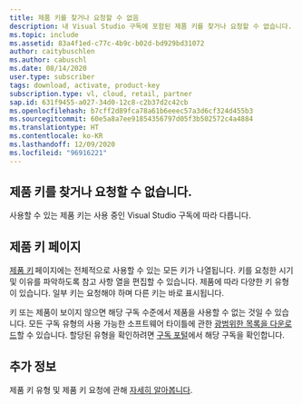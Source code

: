 ```yaml
---
title: 제품 키를 찾거나 요청할 수 없음
description: 내 Visual Studio 구독에 포함된 제품 키를 찾거나 요청할 수 없습니다.
ms.topic: include
ms.assetid: 83a4f1ed-c77c-4b9c-b02d-bd929bd31072
author: caitybuschlen
ms.author: cabuschl
ms.date: 08/14/2020
user.type: subscriber
tags: download, activate, product-key
subscription.type: vl, cloud, retail, partner
sap.id: 631f9455-a027-34d0-12c8-c2b37d2c42cb
ms.openlocfilehash: b7cff2d89fca78a61b6eeec57a3d6cf324d455b3
ms.sourcegitcommit: 60e5a8a7ee91854356797d05f3b502572c4a4884
ms.translationtype: HT
ms.contentlocale: ko-KR
ms.lasthandoff: 12/09/2020
ms.locfileid: "96916221"
---
```

## <a name="im-unable-to-find-or-claim-a-product-key"></a>제품 키를 찾거나 요청할 수 없습니다.

사용할 수 있는 제품 키는 사용 중인 Visual Studio 구독에 따라 다릅니다.  

## <a name="product-keys-page"></a>제품 키 페이지 

[제품 키](https://my.visualstudio.com/productkeys) 페이지에는 전체적으로 사용할 수 있는 모든 키가 나열됩니다. 키를 요청한 시기 및 이유를 파악하도록 참고 사항 열을 편집할 수 있습니다. 제품에 따라 다양한 키 유형이 있습니다. 일부 키는 요청해야 하며 다른 키는 바로 표시됩니다. 

키 또는 제품이 보이지 않으면 해당 구독 수준에서 제품을 사용할 수 없는 것일 수 있습니다. 모든 구독 유형의 사용 가능한 소프트웨어 타이틀에 관한 [광범위한 목록을 다운로드](https://download.microsoft.com/download/1/5/4/15454442-CF17-47B9-A65D-DF84EF88511B/Visual_Studio_by_Subscription_Level.xlsx)할 수 있습니다. 할당된 유형을 확인하려면 [구독 포털](https://my.visualstudio.com/subscriptions)에서 해당 구독을 확인합니다.  

## <a name="more-information"></a>추가 정보 

제품 키 유형 및 제품 키 요청에 관해 [자세히 알아봅니다](https://docs.microsoft.com/visualstudio/subscriptions/find-keys).  